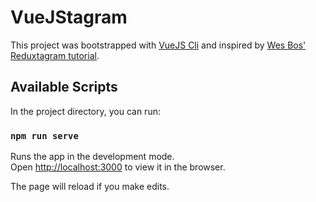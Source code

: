 # VueJStagram

This project was bootstrapped with [VueJS Cli](https://github.com/vuejs/vue-cli) and inspired by
[Wes Bos' Reduxtagram tutorial](https://github.com/wesbos/Learn-Redux-Starter-Files).

## Available Scripts

In the project directory, you can run:

### `npm run serve`

Runs the app in the development mode.<br>
Open [http://localhost:3000](http://localhost:3000) to view it in the browser.

The page will reload if you make edits.
